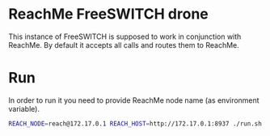 ReachMe FreeSWITCH drone
========================

This instance of FreeSWITCH is supposed to work in conjunction with ReachMe.
By default it accepts all calls and routes them to ReachMe.

Run
===

In order to run it you need to provide ReachMe node name (as environment variable).


```sh
REACH_NODE=reach@172.17.0.1 REACH_HOST=http://172.17.0.1:8937 ./run.sh
```
